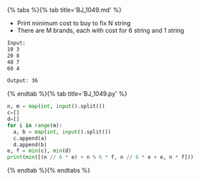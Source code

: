 {% tabs %}{% tab title='BJ_1049.md' %}

* Print minimum cost to buy to fix N string
* There are M brands, each with cost for 6 string and 1 string

```txt
Input:
10 3
20 8
40 7
60 4

Output: 36
```

{% endtab %}{% tab title='BJ_1049.py' %}

```py
n, m = map(int, input().split())
c=[]
d=[]
for i in range(m):
  a, b = map(int, input().split())
  c.append(a)
  d.append(b)
e, f = min(c), min(d)
print(min([(n // 6 * e) + n % 6 * f, n // 6 * e + e, n * f]))
```

{% endtab %}{% endtabs %}
